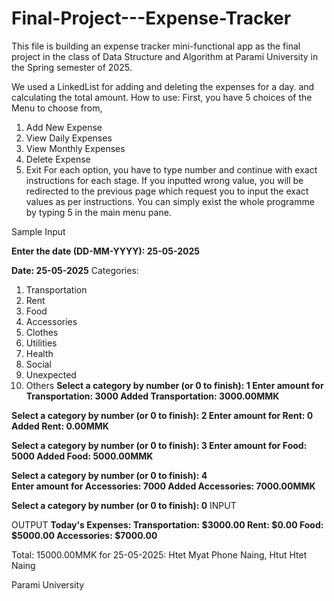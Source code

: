 # Final-Project---Expense-Tracker
This file is building an expense tracker mini-functional app as the final project in the class of Data Structure and Algorithm at Parami University in the Spring semester of 2025. 

We used a LinkedList for adding and deleting the expenses for a day. and calculating the total amount.
How to use: First, you have 5 choices of the  Menu to choose from, 
1. Add New Expense
2. View Daily Expenses
3. View Monthly Expenses
4. Delete Expense
5. Exit
For each option, you have to type number and continue with exact instructions for each stage. If you inputted wrong value, you will be redirected to the previous page which request you to input the exact values as per instructions. You can simply exist the whole programme by typing 5 in the main menu pane.

Sample Input

**Enter the date (DD-MM-YYYY): 25-05-2025**

**Date: 25-05-2025**
Categories:
1. Transportation
2. Rent
3. Food
4. Accessories
5. Clothes
6. Utilities
7. Health
8. Social
9. Unexpected
10. Others
**Select a category by number (or 0 to finish): 1
Enter amount for Transportation: 3000
Added Transportation: 3000.00MMK** 

**Select a category by number (or 0 to finish): 2
Enter amount for Rent: 0
Added Rent: 0.00MMK** 

**Select a category by number (or 0 to finish): 3
Enter amount for Food: 5000
Added Food: 5000.00MMK**

**Select a category by number (or 0 to finish): 4    
Enter amount for Accessories: 7000
Added Accessories: 7000.00MMK**

**Select a category by number (or 0 to finish): 0**  INPUT

OUTPUT 
**Today's Expenses:
Transportation: $3000.00
Rent: $0.00
Food: $5000.00
Accessories: $7000.00**

Total: 15000.00MMK for 25-05-2025: 
Htet Myat Phone Naing, Htut Htet Naing

Parami University
